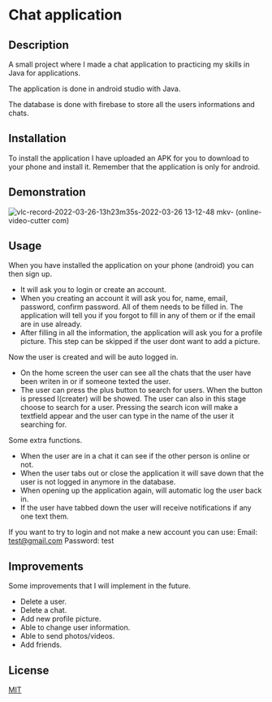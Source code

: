 # Chat application
## Description
A small project where I made a chat application to practicing my skills in Java for applications.

The application is done in android studio with Java.

The database is done with firebase to store all the users informations and chats.

## Installation
To install the application I have uploaded an APK for you to download to your phone and install it.
Remember that the application is only for android.

## Demonstration
![vlc-record-2022-03-26-13h23m35s-2022-03-26 13-12-48 mkv- (online-video-cutter com)](https://user-images.githubusercontent.com/78423305/160239845-7882b33a-0f57-4032-b85e-c306e11c2bd8.gif)

## Usage
When you have installed the application on your phone (android) you can then sign up.

- It will ask you to login or create an account.
- When you creating an account it will ask you for, name, email, password, confirm password. All of them needs to be filled in. The application will tell you if you forgot to fill in any of them or if the email are in use already.
- After filling in all the information, the application will ask you for a profile picture. This step can be skipped if the user dont want to add a picture.

Now the user is created and will be auto logged in.

- On the home screen the user can see all the chats that the user have been writen in or if someone texted the user.
- The user can press the plus button to search for users. When the button is pressed I(creater) will be showed.
The user can also in this stage choose to search for a user.
Pressing the search icon will make a textfield appear and the user can type in the name of the user it searching for.

Some extra functions.

- When the user are in a chat it can see if the other person is online or not.
- When the user tabs out or close the application it will save down that the user is not logged in anymore in the database.
- When opening up the application again, will automatic log the user back in.
- If the user have tabbed down the user will receive notifications if any one text them.

If you want to try to login and not make a new account you can use:
Email: test@gmail.com
Password: test

## Improvements
Some improvements that I will implement in the future.

- Delete a user.
- Delete a chat.
- Add new profile picture.
- Able to change user information.
- Able to send photos/videos.
- Add friends.

## License
[MIT](https://choosealicense.com/licenses/mit/)
